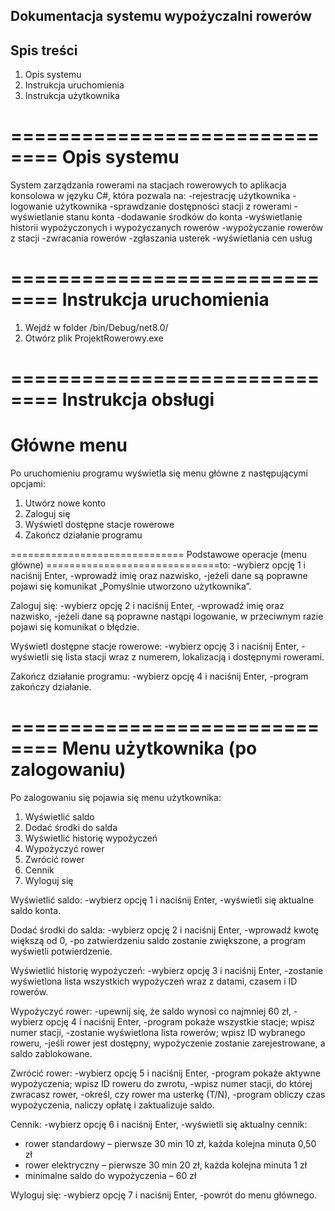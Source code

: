 Dokumentacja systemu wypożyczalni rowerów
------------------------------
Spis treści
------------------------------
1. Opis systemu
2. Instrukcja uruchomienia
3. Instrukcja użytkownika


==============================
Opis systemu
==============================
System zarządzania rowerami na stacjach rowerowych to aplikacja konsolowa w języku C#, która pozwala na:
-rejestrację użytkownika
-logowanie użytkownika
-sprawdzanie dostępności stacji z rowerami
-wyświetlanie stanu konta
-dodawanie środków do konta
-wyświetlanie historii wypożyczonych i wypożyczanych rowerów
-wypożyczanie rowerów z stacji
-zwracania rowerów
-zgłaszania usterek
-wyświetlania cen usług


==============================
Instrukcja uruchomienia
==============================
1. Wejdź w folder /bin/Debug/net8.0/
2. Otwórz plik ProjektRowerowy.exe

==============================
Instrukcja obsługi
==============================
Główne menu
==============================
Po uruchomieniu programu wyświetla się menu główne z następującymi opcjami:
1. Utwórz nowe konto
2. Zaloguj się
3. Wyświetl dostępne stacje rowerowe
4. Zakończ działanie programu


==============================
Podstawowe operacje (menu główne)
==============================to:
-wybierz opcję 1 i naciśnij Enter,
-wprowadź imię oraz nazwisko,
-jeżeli dane są poprawne pojawi się komunikat „Pomyślnie utworzono użytkownika”.

Zaloguj się:
-wybierz opcję 2 i naciśnij Enter,
-wprowadź imię oraz nazwisko,
-jeżeli dane są poprawne nastąpi logowanie, w przeciwnym razie pojawi się komunikat o błędzie.

Wyświetl dostępne stacje rowerowe:
-wybierz opcję 3 i naciśnij Enter,
-wyświetli się lista stacji wraz z numerem, lokalizacją i dostępnymi rowerami.

Zakończ działanie programu:
-wybierz opcję 4 i naciśnij Enter,
-program zakończy działanie.


==============================
Menu użytkownika (po zalogowaniu)
==============================
Po zalogowaniu się pojawia się menu użytkownika:
1. Wyświetlić saldo
2. Dodać środki do salda
3. Wyświetlić historię wypożyczeń
4. Wypożyczyć rower
5. Zwrócić rower
6. Cennik
7. Wyloguj się

Wyświetlić saldo:
-wybierz opcję 1 i naciśnij Enter,
-wyświetli się aktualne saldo konta.

Dodać środki do salda:
-wybierz opcję 2 i naciśnij Enter,
-wprowadź kwotę większą od 0,
-po zatwierdzeniu saldo zostanie zwiększone, a program wyświetli potwierdzenie.

Wyświetlić historię wypożyczeń:
-wybierz opcję 3 i naciśnij Enter,
-zostanie wyświetlona lista wszystkich wypożyczeń wraz z datami, czasem i ID rowerów.

Wypożyczyć rower:
-upewnij się, że saldo wynosi co najmniej 60 zł,
-wybierz opcję 4 i naciśnij Enter,
-program pokaże wszystkie stacje; wpisz numer stacji,
-zostanie wyświetlona lista rowerów; wpisz ID wybranego roweru,
-jeśli rower jest dostępny, wypożyczenie zostanie zarejestrowane, a saldo zablokowane.

Zwrócić rower:
-wybierz opcję 5 i naciśnij Enter,
-program pokaże aktywne wypożyczenia; wpisz ID roweru do zwrotu,
-wpisz numer stacji, do której zwracasz rower,
-określ, czy rower ma usterkę (T/N),
-program obliczy czas wypożyczenia, naliczy opłatę i zaktualizuje saldo.

Cennik:
-wybierz opcję 6 i naciśnij Enter,
-wyświetli się aktualny cennik:
  * rower standardowy – pierwsze 30 min 10 zł, każda kolejna minuta 0,50 zł
  * rower elektryczny – pierwsze 30 min 20 zł, każda kolejna minuta 1 zł
  * minimalne saldo do wypożyczenia – 60 zł

Wyloguj się:
-wybierz opcję 7 i naciśnij Enter,
-powrót do menu głównego.

